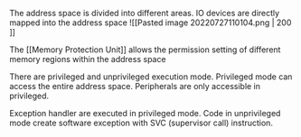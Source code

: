 The address space is divided into different areas.
IO devices are directly mapped into the address space
![[Pasted image 20220727110104.png | 200 ]]

The [[Memory Protection Unit]] allows the permission setting of different memory regions within the address space 

There are privileged and unprivileged execution mode. Privileged mode can access the entire address space. Peripherals are only accessible in privileged.

Exception handler are executed in privileged mode. Code in unprivileged mode create software exception with SVC (supervisor call) instruction.

